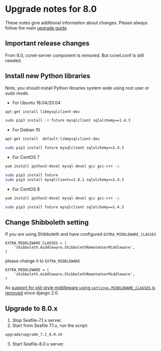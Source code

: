 # Upgrade notes for 8.0

These notes give additional information about changes.
Please always follow the main [upgrade guide](./upgrade.md).

## Important release changes

From 8.0, ccnet-server component is removed. But ccnet.conf is still needed.

## Install new Python libraries

Note, you should install Python libraries system wide using root user or sudo mode.

* For Ubuntu 18.04/20.04

```sh
apt-get install libmysqlclient-dev

sudo pip3 install -U future mysqlclient sqlalchemy==1.4.3
```

* For Debian 10

```sh
apt-get install  default-libmysqlclient-dev 

sudo pip3 install future mysqlclient sqlalchemy==1.4.3
```

* For CentOS 7

```sh
yum install python3-devel mysql-devel gcc gcc-c++ -y

sudo pip3 install future
sudo pip3 install mysqlclient==2.0.1 sqlalchemy==1.4.3
```

* For CentOS 8

```sh
yum install python3-devel mysql-devel gcc gcc-c++ -y

sudo pip3 install future mysqlclient sqlalchemy==1.4.3
```

## Change Shibboleth setting

If you are using Shibboleth and have configured `EXTRA_MIDDLEWARE_CLASSES`

```
EXTRA_MIDDLEWARE_CLASSES = (
    'shibboleth.middleware.ShibbolethRemoteUserMiddleware',
)
```

please change it to `EXTRA_MIDDLEWARE`

```
EXTRA_MIDDLEWARE = (
    'shibboleth.middleware.ShibbolethRemoteUserMiddleware',
)
```

As [support for old-style middleware using ``settings.MIDDLEWARE_CLASSES`` is removed](https://github.com/django/django/blob/0851933cba7b40e22f5e424c95763dbc27c40aa9/docs/releases/2.0.txt#L854)  since django 2.0.

## Upgrade to 8.0.x

1. Stop Seafile-7.1.x server.
2. Start from Seafile 7.1.x, run the script:

```sh
upgrade/upgrade_7.1_8.0.sh
```

3. Start Seafile-8.0.x server.
